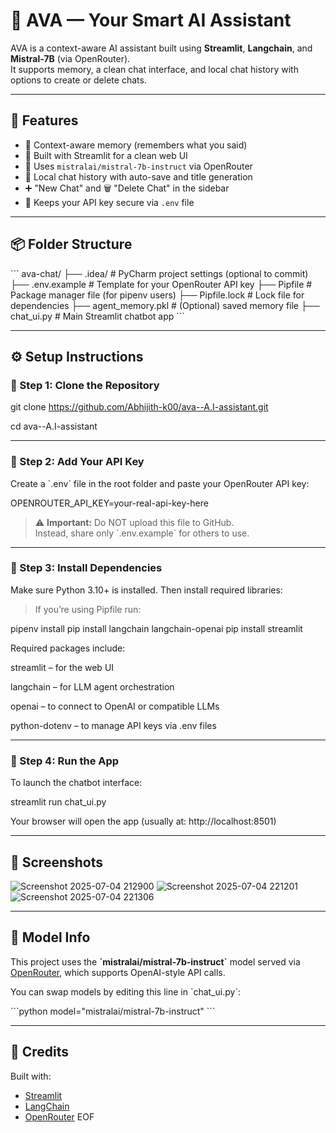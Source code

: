 # 💬 AVA — Your Smart AI Assistant

AVA is a context-aware AI assistant built using **Streamlit**, **Langchain**, and **Mistral-7B** (via OpenRouter).  
It supports memory, a clean chat interface, and local chat history with options to create or delete chats.

---

## 🚀 Features

- 🧠 Context-aware memory (remembers what you said)
- 🧼 Built with Streamlit for a clean web UI
- 💬 Uses `mistralai/mistral-7b-instruct` via OpenRouter
- 💾 Local chat history with auto-save and title generation
- ➕ "New Chat" and 🗑️ "Delete Chat" in the sidebar
- 🔐 Keeps your API key secure via `.env` file

---

## 📦 Folder Structure

\`\`\`
ava-chat/
├── .idea/                # PyCharm project settings (optional to commit)
├── .env.example          # Template for your OpenRouter API key
├── Pipfile               # Package manager file (for pipenv users)
├── Pipfile.lock          # Lock file for dependencies
├── agent_memory.pkl      # (Optional) saved memory file
├── chat_ui.py            # Main Streamlit chatbot app
\`\`\`

---

## ⚙️ Setup Instructions

### 🔹 Step 1: Clone the Repository

git clone https://github.com/Abhijith-k00/ava--A.I-assistant.git

cd ava--A.I-assistant

---

### 🔹 Step 2: Add Your API Key

Create a \`.env\` file in the root folder and paste your OpenRouter API key:

OPENROUTER_API_KEY=your-real-api-key-here

> ⚠️ **Important:** Do NOT upload this file to GitHub.  
> Instead, share only \`.env.example\` for others to use.

---

### 🔹 Step 3: Install Dependencies

Make sure Python 3.10+ is installed. Then install required libraries:

> If you’re using Pipfile run:

pipenv install
pip install langchain langchain-openai
pip install streamlit

Required packages include:

streamlit – for the web UI

langchain – for LLM agent orchestration

openai – to connect to OpenAI or compatible LLMs

python-dotenv – to manage API keys via .env files

---

### 🔹 Step 4: Run the App

To launch the chatbot interface:

streamlit run chat_ui.py

Your browser will open the app (usually at: http://localhost:8501)

---

## 📸 Screenshots

![Screenshot 2025-07-04 212900](https://github.com/user-attachments/assets/06664bf3-f8c0-408a-85e3-d6edef70ad99)
![Screenshot 2025-07-04 221201](https://github.com/user-attachments/assets/32793d8d-bd17-47f8-b6ca-0d758bc6025b)
![Screenshot 2025-07-04 221306](https://github.com/user-attachments/assets/eade9e62-b4fc-4e3b-bc67-b38cd69b9d80)

---

## 🧠 Model Info

This project uses the **\`mistralai/mistral-7b-instruct\`** model served via [OpenRouter](https://openrouter.ai), which supports OpenAI-style API calls.

You can swap models by editing this line in \`chat_ui.py\`:

\`\`\`python
model="mistralai/mistral-7b-instruct"
\`\`\`

---

## 🙌 Credits

Built with:

- [Streamlit](https://streamlit.io/)
- [LangChain](https://www.langchain.com/)
- [OpenRouter](https://openrouter.ai)
EOF
